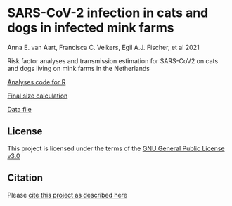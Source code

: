 # SARS-CoV-2 infection in cats and dogs in infected mink farms
Anna E. van Aart, Francisca C. Velkers, Egil A.J. Fischer, et al 2021

Risk factor analyses and transmission estimation for SARS-CoV2 on cats and dogs living on mink farms in the Netherlands

[Analyses code for R](ParameterEstimation.R) 

[Final size calculation](FinalSizeFastImplementation.R)

[Data file](/Dataset_hond-katFV20210128EF20210202.xlsx) 


## License

This project is licensed under the terms of the [GNU General Public License v3.0](/LICENSE.md)

## Citation

Please [cite this project as described here](/CITATION)
